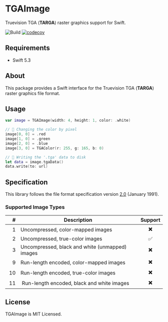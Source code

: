 # TGAImage

Truevision TGA (**TARGA**) raster graphics support for Swift.

![Build](https://github.com/lennartstolz/TGAImage/workflows/Build/badge.svg)
[![codecov](https://codecov.io/gh/lennartstolz/TGAImage/branch/main/graph/badge.svg)](https://codecov.io/gh/lennartstolz/TGAImage)

## Requirements

- Swift 5.3

## About

This package provides a Swift interface for the Truevision TGA (**TARGA**) raster graphics file format.

## Usage

```swift
var image = TGAImage(width: 4, height: 1, color: .white)

// 🎨 Changing the color by pixel
image[0, 0] = .red
image[1, 0] = .green
image[2, 0] = .blue
image[3, 0] = TGAColor(r: 255, g: 165, b: 0)

// 💾 Writing the '.tga' data to disk
let data = image.tgaData()
data.write(to: url)
```

## Specification

This library follows the file format specification version [2.0](http://www.dca.fee.unicamp.br/~martino/disciplinas/ea978/tgaffs.pdf) (January 1991).

### Supported Image Types

|  # | Description                                     | Support |
| --:| ------------------------------------------------| :-----: |
|  1 | Uncompressed, color-mapped images               |    ✖️    |
|  2 | Uncompressed, true-color images                 |    ✅    |
|  3 | Uncompressed, black and white (unmapped) images |    ✖️    |
|  9 | Run-length encoded, color-mapped images         |    ✖️    |
| 10 | Run-length encoded, true-color images           |    ✖️    |
| 11 | Run-length encoded, black and white images      |    ✖️    |

## License

TGAImage is MIT Licensed.

